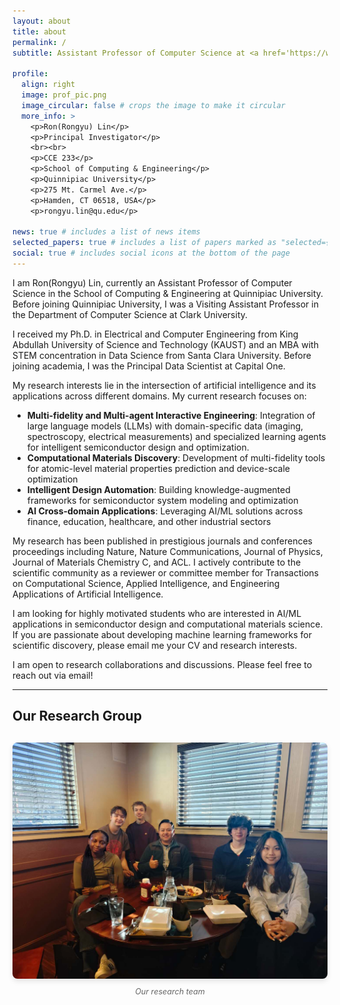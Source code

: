```yaml
---
layout: about
title: about
permalink: /
subtitle: Assistant Professor of Computer Science at <a href='https://www.qu.edu/schools/engineering/faculty-staff/rongyu-lin/'>School of Computing & Engineering, Quinnipiac University</a>. rongyu.lin@qu.edu

profile:
  align: right
  image: prof_pic.png
  image_circular: false # crops the image to make it circular
  more_info: >
    <p>Ron(Rongyu) Lin</p>
    <p>Principal Investigator</p>
    <br><br>
    <p>CCE 233</p>
    <p>School of Computing & Engineering</p>
    <p>Quinnipiac University</p>
    <p>275 Mt. Carmel Ave.</p>
    <p>Hamden, CT 06518, USA</p>
    <p>rongyu.lin@qu.edu</p>

news: true # includes a list of news items
selected_papers: true # includes a list of papers marked as "selected={true}"
social: true # includes social icons at the bottom of the page
---
```


I am Ron(Rongyu) Lin, currently an Assistant Professor of Computer Science in the School of Computing & Engineering at Quinnipiac University. Before joining Quinnipiac University, I was a Visiting Assistant Professor in the Department of Computer Science at Clark University.

I received my Ph.D. in Electrical and Computer Engineering from King Abdullah University of Science and Technology (KAUST) and an MBA with STEM concentration in Data Science from Santa Clara University. Before joining academia, I was the Principal Data Scientist at Capital One.

My research interests lie in the intersection of artificial intelligence and its applications across different domains. My current research focuses on:

- **Multi-fidelity and Multi-agent Interactive Engineering**: Integration of large language models (LLMs) with domain-specific data (imaging, spectroscopy, electrical measurements) and specialized learning agents for intelligent semiconductor design and optimization.
- **Computational Materials Discovery**: Development of multi-fidelity tools for atomic-level material properties prediction and device-scale optimization
- **Intelligent Design Automation**: Building knowledge-augmented frameworks for semiconductor system modeling and optimization
- **AI Cross-domain Applications**: Leveraging AI/ML solutions across finance, education, healthcare, and other industrial sectors

My research has been published in prestigious journals and conferences proceedings including Nature, Nature Communications, Journal of Physics, Journal of Materials Chemistry C, and ACL. I actively contribute to the scientific community as a reviewer or committee member for Transactions on Computational Science, Applied Intelligence, and Engineering Applications of Artificial Intelligence.

I am looking for highly motivated students who are interested in AI/ML applications in semiconductor design and computational materials science. If you are passionate about developing machine learning frameworks for scientific discovery, please email me your CV and research interests.

I am open to research collaborations and discussions. Please feel free to reach out via email!

---

## Our Research Group

<div style="text-align: center; margin: 30px 0;">
  <div style="display: grid; grid-template-columns: repeat(auto-fit, minmax(300px, 1fr)); gap: 20px; max-width: 800px; margin: 0 auto;">
    <div style="text-align: center;">
      <img src="/assets/img/group_photo.jpg" alt="Our Research Group" style="width: 100%; height: auto; border-radius: 8px; box-shadow: 0 4px 8px rgba(0,0,0,0.1);">
      <p style="margin-top: 10px; font-style: italic; color: #666; font-size: 0.9em;">Our research team</p>
    </div>
    <!-- Add new photos here in the same format:
    <div style="text-align: center;">
      <img src="/assets/img/new_photo.jpg" alt="Description" style="width: 100%; height: auto; border-radius: 8px; box-shadow: 0 4px 8px rgba(0,0,0,0.1);">
      <p style="margin-top: 10px; font-style: italic; color: #666; font-size: 0.9em;">Photo description</p>
    </div>
    -->
  </div>
</div>